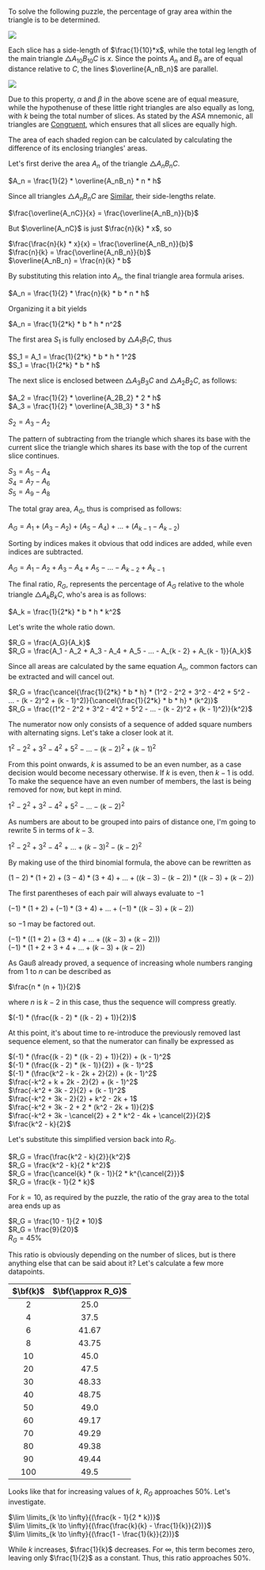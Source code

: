 To solve the following puzzle, the percentage of gray area within the triangle is to be determined.

<img src="/assets/images/isosceles_triangle_slices_percentage__1.jpg" class="half-width-image"/>

Each slice has a side-length of $\frac{1}{10}*x$, while the total leg length of the main triangle $\triangle{A_{10}B_{10}C}$ is $x$. Since the points $A_n$ and $B_n$ are of equal distance relative to $C$, the lines $\overline{A_nB_n}$ are parallel.

<img src="/assets/images/isosceles_triangle_slices_percentage__2.jpg" class="half-width-image"/>

Due to this property, $\alpha$ and $\beta$ in the above scene are of equal measure, while the hypothenuse of these little right triangles are also equally as long, with $k$ being the total number of slices. As stated by the *ASA* mnemonic, all triangles are [Congruent](/math/triangles#congruence), which ensures that all slices are equally high.

The area of each shaded region can be calculated by calculating the difference of its enclosing triangles' areas.

Let's first derive the area $A_n$ of the triangle $\triangle{A_nB_nC}$.

$A_n = \frac{1}{2} * \overline{A_nB_n} * n * h$

Since all triangles $\triangle{A_nB_nC}$ are [Similar](/math/triangles#similarity), their side-lengths relate.

$\frac{\overline{A_nC}}{x} = \frac{\overline{A_nB_n}}{b}$

But $\overline{A_nC}$ is just $\frac{n}{k} * x$, so

$\frac{\frac{n}{k} * x}{x} = \frac{\overline{A_nB_n}}{b}$<br>
$\frac{n}{k} = \frac{\overline{A_nB_n}}{b}$<br>
$\overline{A_nB_n} = \frac{n}{k} * b$

By substituting this relation into $A_n$, the final triangle area formula arises.

$A_n = \frac{1}{2} * \frac{n}{k} * b * n * h$

Organizing it a bit yields

$A_n = \frac{1}{2*k} * b * h * n^2$

The first area $S_1$ is fully enclosed by $\triangle{A_1B_1C}$, thus

$S_1 = A_1 = \frac{1}{2*k} * b * h * 1^2$<br>
$S_1 = \frac{1}{2*k} * b * h$

The next slice is enclosed between $\triangle{A_3B_3C}$ and $\triangle{A_2B_2C}$, as follows:

$A_2 = \frac{1}{2} * \overline{A_2B_2} * 2 * h$<br>
$A_3 = \frac{1}{2} * \overline{A_3B_3} * 3 * h$

$S_2 = A_3 - A_2$

The pattern of subtracting from the triangle which shares its base with the current slice the triangle which shares its base with the top of the current slice continues.

$S_3 = A_5 - A_4$<br>
$S_4 = A_7 - A_6$<br>
$S_5 = A_9 - A_8$

The total gray area, $A_G$, thus is comprised as follows:

$A_G = A_1 + (A_3 - A_2) + (A_5 - A_4) + ... + (A_{k - 1} - A_{k - 2})$

Sorting by indices makes it obvious that odd indices are added, while even indices are subtracted.

$A_G = A_1 - A_2 + A_3 - A_4 + A_5 - ... - A_{k - 2} + A_{k - 1}$

The final ratio, $R_G$, represents the percentage of $A_G$ relative to the whole triangle $\triangle{A_kB_kC}$, who's area is as follows:

$A_k = \frac{1}{2*k} * b * h * k^2$

Let's write the whole ratio down.

$R_G = \frac{A_G}{A_k}$<br>
$R_G = \frac{A_1 - A_2 + A_3 - A_4 + A_5 - ... - A_{k - 2} + A_{k - 1}}{A_k}$

Since all areas are calculated by the same equation $A_n$, common factors can be extracted and will cancel out.

$R_G = \frac{\cancel{\frac{1}{2*k} * b * h} * (1^2 - 2^2 + 3^2 - 4^2 + 5^2 - ... - (k - 2)^2 + (k - 1)^2)}{\cancel{\frac{1}{2*k} * b * h} * (k^2)}$<br>
$R_G = \frac{(1^2 - 2^2 + 3^2 - 4^2 + 5^2 - ... - (k - 2)^2 + (k - 1)^2)}{k^2}$

The numerator now only consists of a sequence of added square numbers with alternating signs. Let's take a closer look at it.

$1^2 - 2^2 + 3^2 - 4^2 + 5^2 - ... - (k - 2)^2 + (k - 1)^2$

From this point onwards, $k$ is assumed to be an even number, as a case decision would become necessary otherwise. If $k$ is even, then $k - 1$ is odd. To make the sequence have an even number of members, the last is being removed for now, but kept in mind.

$1^2 - 2^2 + 3^2 - 4^2 + 5^2 - ... - (k - 2)^2$

As numbers are about to be grouped into pairs of distance one, I'm going to rewrite $5$ in terms of $k - 3$.

$1^2 - 2^2 + 3^2 - 4^2 + ... + (k - 3)^2 - (k - 2)^2$

By making use of the third binomial formula, the above can be rewritten as

$(1 - 2) * (1 + 2) + (3 - 4) * (3 + 4) + ... + ((k - 3) - (k - 2)) * ((k - 3) + (k - 2))$

The first parentheses of each pair will always evaluate to $-1$

$(-1) * (1 + 2) + (-1) * (3 + 4) + ... + (-1) * ((k - 3) + (k - 2))$

so $-1$ may be factored out.

$(-1) * ((1 + 2) + (3 + 4) + ... + ((k - 3) + (k - 2)))$<br>
$(-1) * (1 + 2 + 3 + 4 + ... + (k - 3) + (k - 2))$

As Gauß already proved, a sequence of increasing whole numbers ranging from $1$ to $n$ can be described as

$\frac{n * (n + 1)}{2}$

where $n$ is $k - 2$ in this case, thus the sequence will compress greatly.

$(-1) * (\frac{(k - 2) * ((k - 2) + 1)}{2})$

At this point, it's about time to re-introduce the previously removed last sequence element, so that the numerator can finally be expressed as

$(-1) * (\frac{(k - 2) * ((k - 2) + 1)}{2}) + (k - 1)^2$<br>
$(-1) * (\frac{(k - 2) * (k - 1)}{2}) + (k - 1)^2$<br>
$(-1) * (\frac{k^2 - k - 2k + 2}{2}) + (k - 1)^2$<br>
$\frac{-k^2 + k + 2k - 2}{2} + (k - 1)^2$<br>
$\frac{-k^2 + 3k - 2}{2} + (k - 1)^2$<br>
$\frac{-k^2 + 3k - 2}{2} + k^2 - 2k + 1$<br>
$\frac{-k^2 + 3k - 2 + 2 * (k^2 - 2k + 1)}{2}$<br>
$\frac{-k^2 + 3k - \cancel{2} + 2 * k^2 - 4k + \cancel{2}}{2}$<br>
$\frac{k^2 - k}{2}$

Let's substitute this simplified version back into $R_G$.

$R_G = \frac{\frac{k^2 - k}{2}}{k^2}$<br>
$R_G = \frac{k^2 - k}{2 * k^2}$<br>
$R_G = \frac{\cancel{k} * (k - 1)}{2 * k^{\cancel{2}}}$<br>
$R_G = \frac{k - 1}{2 * k}$

For $k = 10$, as required by the puzzle, the ratio of the gray area to the total area ends up as

$R_G = \frac{10 - 1}{2 * 10}$<br>
$R_G = \frac{9}{20}$<br>
$R_G = 45\%$

This ratio is obviously depending on the number of slices, but is there anything else that can be said about it? Let's calculate a few more datapoints.

| $\bf{k}$ | $\bf{\approx R_G}$ |
|:---:|:-----:|
| $2$ | $25.0$ |
| $4$ | $37.5$ |
| $6$ | $41.67$ |
| $8$ | $43.75$ |
| $10$ | $45.0$ |
| $20$ | $47.5$ |
| $30$ | $48.33$ |
| $40$ | $48.75$ |
| $50$ | $49.0$ |
| $60$ | $49.17$ |
| $70$ | $49.29$ |
| $80$ | $49.38$ |
| $90$ | $49.44$ |
| $100$ | $49.5$ |

Looks like that for increasing values of $k$, $R_G$ approaches $50\%$. Let's investigate.

$\lim \limits_{k \to \infty}{(\frac{k - 1}{2 * k})}$<br>
$\lim \limits_{k \to \infty}{(\frac{\frac{k}{k} - \frac{1}{k}}{2})}$<br>
$\lim \limits_{k \to \infty}{(\frac{1 - \frac{1}{k}}{2})}$

While $k$ increases, $\frac{1}{k}$ decreases. For $\infty$, this term becomes zero, leaving only $\frac{1}{2}$ as a constant. Thus, this ratio approaches $50\%$.
